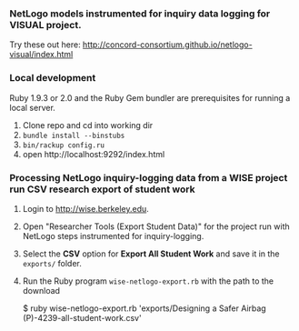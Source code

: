 ### NetLogo models instrumented for inquiry data logging for VISUAL project.

Try these out here: http://concord-consortium.github.io/netlogo-visual/index.html


### Local development

Ruby 1.9.3 or 2.0 and the Ruby Gem bundler are prerequisites for running a local server.

1. Clone repo and cd into working dir
2. `bundle install --binstubs`
3. `bin/rackup config.ru`
4. open http://localhost:9292/index.html

### Processing NetLogo inquiry-logging data from a WISE project run CSV research export of student work

1. Login to http://wise.berkeley.edu.
2. Open "Researcher Tools (Export Student Data)" for the project run with NetLogo steps instrumented for inquiry-logging.
3. Select the **CSV** option for **Export All Student Work** and save it in the `exports/` folder.
4. Run the Ruby program `wise-netlogo-export.rb` with the path to the download

    $ ruby wise-netlogo-export.rb 'exports/Designing a Safer Airbag (P)-4239-all-student-work.csv'

